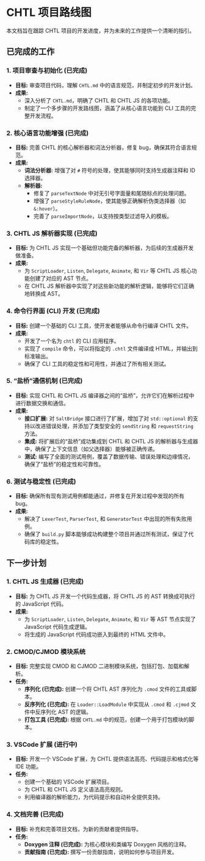 # CHTL 项目路线图

本文档旨在跟踪 CHTL 项目的开发进度，并为未来的工作提供一个清晰的指引。

## 已完成的工作

### 1. 项目审查与初始化 (已完成)
- **目标:** 审查项目代码，理解 `CHTL.md` 中的语言规范，并制定初步的开发计划。
- **成果:**
    - 深入分析了 `CHTL.md`，明确了 CHTL 和 CHTL JS 的各项功能。
    - 制定了一个多步骤的开发路线图，涵盖了从核心语言功能到 CLI 工具的完整开发流程。

### 2. 核心语言功能增强 (已完成)
- **目标:** 完善 CHTL 的核心解析器和词法分析器，修复 bug，确保其符合语言规范。
- **成果:**
    - **词法分析器:** 增强了对 `#` 符号的处理，使其能够同时支持生成器注释和 ID 选择器。
    - **解析器:**
        - 修复了 `parseTextNode` 中对无引号字面量和尾随标点的处理问题。
        - 增强了 `parseStyleRuleNode`，使其能够正确解析伪类选择器（如 `&:hover`）。
        - 完善了 `parseImportNode`，以支持按类型过滤导入的模板。

### 3. CHTL JS 解析器实现 (已完成)
- **目标:** 为 CHTL JS 实现一个基础但功能完备的解析器，为后续的生成器开发做准备。
- **成果:**
    - 为 `ScriptLoader`, `Listen`, `Delegate`, `Animate`, 和 `Vir` 等 CHTL JS 核心功能创建了对应的 AST 节点。
    - 在 CHTL JS 解析器中实现了对这些新功能的解析逻辑，能够将它们正确地转换成 AST。

### 4. 命令行界面 (CLI) 开发 (已完成)
- **目标:** 创建一个基础的 CLI 工具，使开发者能够从命令行编译 CHTL 文件。
- **成果:**
    - 开发了一个名为 `chtl` 的 CLI 应用程序。
    - 实现了 `compile` 命令，可以将指定的 `.chtl` 文件编译成 HTML，并输出到标准输出。
    - 确保了 CLI 工具的稳定性和可用性，并通过了所有相关测试。

### 5. “盐桥”通信机制 (已完成)
- **目标:** 实现 CHTL 和 CHTL JS 编译器之间的“盐桥”，允许它们在解析过程中进行数据交换和通信。
- **成果:**
    - **接口扩展:** 对 `SaltBridge` 接口进行了扩展，增加了对 `std::optional` 的支持以改进错误处理，并添加了类型安全的 `sendString` 和 `requestString` 方法。
    - **集成:** 将扩展后的“盐桥”成功集成到 CHTL 和 CHTL JS 的解析器与生成器中，确保了上下文信息（如父选择器）能够被正确传递。
    - **测试:** 编写了全面的测试用例，覆盖了数据传输、错误处理和边缘情况，确保了“盐桥”的稳定性和可靠性。

### 6. 测试与稳定性 (已完成)
- **目标:** 确保所有现有测试用例都能通过，并修复在开发过程中发现的所有 bug。
- **成果:**
    - 解决了 `LexerTest`, `ParserTest`, 和 `GeneratorTest` 中出现的所有失败用例。
    - 确保了 `build.py` 脚本能够成功构建整个项目并通过所有测试，保证了代码库的稳定性。

## 下一步计划

### 1. CHTL JS 生成器 (已完成)
- **目标:** 为 CHTL JS 开发一个代码生成器，将 CHTL JS 的 AST 转换成可执行的 JavaScript 代码。
- **成果:**
    - 为 `ScriptLoader`, `Listen`, `Delegate`, `Animate`, 和 `Vir` 等 AST 节点实现了 JavaScript 代码生成逻辑。
    - 将生成的 JavaScript 代码成功嵌入到最终的 HTML 文件中。

### 2. CMOD/CJMOD 模块系统
- **目标:** 完整实现 CMOD 和 CJMOD 二进制模块系统，包括打包、加载和解析。
- **任务:**
    - **序列化 (已完成):** 创建一个将 CHTL AST 序列化为 `.cmod` 文件的工具或脚本。
    - **反序列化 (已完成):** 在 `Loader::LoadModule` 中实现从 `.cmod` 和 `.cjmod` 文件中反序列化 AST 的逻辑。
    - **打包工具 (已完成):** 根据 `CHTL.md` 中的规范，创建一个用于打包模块的脚本。

### 3. VSCode 扩展 (进行中)
- **目标:** 开发一个 VSCode 扩展，为 CHTL 提供语法高亮、代码提示和格式化等 IDE 功能。
- **任务:**
    - 创建一个基础的 VSCode 扩展项目。
    - 为 CHTL 和 CHTL JS 定义语法高亮规则。
    - 利用编译器的解析能力，为代码提示和自动补全提供支持。

### 4. 文档完善 (已完成)
- **目标:** 补充和完善项目文档，为新的贡献者提供指导。
- **任务:**
    - **Doxygen 注释 (已完成):** 为核心模块和类编写 Doxygen 风格的注释。
    - **贡献指南 (已完成):** 撰写一份贡献指南，说明如何参与项目开发。
